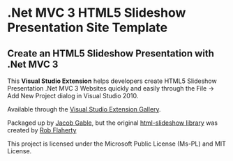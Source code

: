 # .Net MVC 3 HTML5 Slideshow Presentation Site Template 

## Create an HTML5 Slideshow Presentation with .Net MVC 3

This **Visual Studio Extension** helps developers create HTML5 Slideshow Presentation .Net MVC 3 Websites quickly and easily through the File -> Add New Project dialog in Visual Studio 2010.

Available through the [Visual Studio Extension Gallery](http://visualstudiogallery.msdn.microsoft.com/93ad842b-a7f8-4a78-946c-a2fbf94fa280).

Packaged up by [Jacob Gable](http://jacob4u2.posterous.com), but the original [html-slideshow library](https://github.com/robflaherty/html-slideshow) was created by [Rob Flaherty](http://www.ravelrumba.com/)

This project is licensed under the Microsoft Public License (Ms-PL) and MIT License.